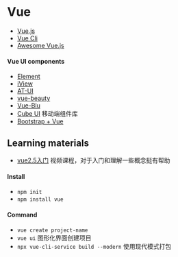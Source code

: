 # Vue
- [Vue.js](https://cn.vuejs.org/)
- [Vue Cli](https://cli.vuejs.org/zh/)
- [Awesome Vue.js](https://github.com/vuejs/awesome-vue)

#### Vue UI components
- [Element](http://element-cn.eleme.io/#/zh-CN)
- [iView](https://www.iviewui.com)
- [AT-UI](https://at-ui.github.io/at-ui)
- [vue-beauty](https://fe-driver.github.io/vue-beauty)
- [Vue-Blu](https://chenz24.github.io/vue-blu)
- [Cube UI](https://didi.github.io/cube-ui/#/zh-CN) 移动端组件库
- [Bootstrap + Vue](https://bootstrap-vue.js.org/)


## Learning materials
- [vue2.5入门](https://www.imooc.com/learn/980) 视频课程，对于入门和理解一些概念挺有帮助

#### Install
- `npm init`
- `npm install vue`

#### Command
- `vue create project-name`
- `vue ui` 图形化界面创建项目
- `npx vue-cli-service build --modern` 使用现代模式打包

